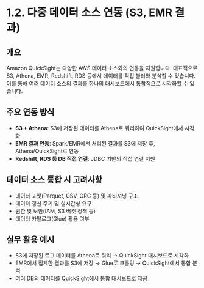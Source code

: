 # 1.2. 다중 데이터 소스 연동 (S3, EMR 결과)

## 개요
Amazon QuickSight는 다양한 AWS 데이터 소스와의 연동을 지원합니다. 대표적으로 S3, Athena, EMR, Redshift, RDS 등에서 데이터를 직접 불러와 분석할 수 있습니다. 이를 통해 여러 데이터 소스의 결과를 하나의 대시보드에서 통합적으로 시각화할 수 있습니다.

## 주요 연동 방식
- **S3 + Athena**: S3에 저장된 데이터를 Athena로 쿼리하여 QuickSight에서 시각화
- **EMR 결과 연동**: Spark/EMR에서 처리된 결과를 S3에 저장 후, Athena/QuickSight로 연동
- **Redshift, RDS 등 DB 직접 연결**: JDBC 기반의 직접 연결 지원

## 데이터 소스 통합 시 고려사항
- 데이터 포맷(Parquet, CSV, ORC 등) 및 파티셔닝 구조
- 데이터 갱신 주기 및 실시간성 요구
- 권한 및 보안(IAM, S3 버킷 정책 등)
- 데이터 카탈로그(Glue) 활용 여부

## 실무 활용 예시
- S3에 저장된 로그 데이터를 Athena로 쿼리 → QuickSight 대시보드로 시각화
- EMR에서 집계한 결과를 S3에 저장 → Glue로 크롤링 → QuickSight에서 통합 분석
- 여러 DB의 데이터를 QuickSight에서 통합 대시보드로 제공
